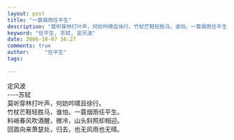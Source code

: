 ```yaml
---
layout: post
title: "一蓑烟雨任平生"
description: "莫听穿林打叶声，何妨吟啸且徐行。竹杖芒鞋轻胜马，谁怕，一蓑烟雨任平生。料峭春风吹酒醒，微冷，山头斜照却相迎。回首向来萧瑟处，归去，也无风雨也无晴。"
keyword: "任平生, 苏轼, 定风波"
date: 2006-10-07 16:27
comments: true
author:     "任平生"
tags:
    
---
```



定风波  
----苏轼  
莫听穿林打叶声，何妨吟啸且徐行。  
竹杖芒鞋轻胜马，谁怕，一蓑烟雨任平生。  
料峭春风吹酒醒，微冷，山头斜照却相迎。  
回首向来萧瑟处，归去，也无风雨也无晴。



